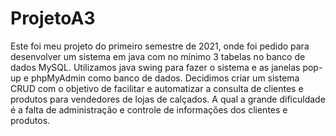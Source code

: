 # ProjetoA3

Este foi meu projeto do primeiro semestre de 2021, onde foi pedido para desenvolver um sistema em java com no mínimo 3 tabelas no banco de dados MySQL. Utilizamos java swing para fazer o sistema e as janelas pop-up e phpMyAdmin como banco de dados. Decidimos criar um sistema CRUD com o objetivo de facilitar e automatizar a consulta de clientes e produtos para vendedores de lojas de calçados. A qual a grande dificuldade é a falta de administração e controle de informações dos clientes e produtos.
